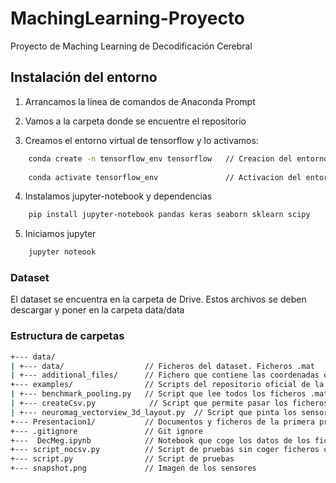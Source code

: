 # MachingLearning-Proyecto
Proyecto de Maching Learning de Decodificación Cerebral

## Instalación del entorno

1. Arrancamos la línea de comandos de Anaconda Prompt

2. Vamos a la carpeta donde se encuentre el repositorio

3. Creamos el entorno virtual de tensorflow y lo activamos:

```sh
    conda create -n tensorflow_env tensorflow   // Creacion del entorno virtual
    
    conda activate tensorflow_env               // Activacion del entorno virtual
```
	 
4. Instalamos jupyter-notebook y dependencias

```sh
    pip install jupyter-notebook pandas keras seaborn sklearn scipy
```

5. Iniciamos jupyter

```sh
    jupyter noteook
```


### Dataset 

El dataset se encuentra en la carpeta de Drive. Estos archivos se deben descargar y poner en la carpeta data/data

### Estructura de carpetas

```sh
+--- data/
| +--- data/                  // Ficheros del dataset. Ficheros .mat
| +--- additional_files/      // Fichero que contiene las coordenadas de los sensores. Se utilizó para crear la imagen de los sensores
+--- examples/                // Scripts del repositorio oficial de la competición 
| +--- benchmark_pooling.py   // Script que lee todos los ficheros .mat, realiza un preprocesado y clasifica con LogicRegression
| +--- createCsv.py            // Script que permite pasar los ficheros .mat a formato csv
| +--- neuromag_vectorview_3d_layout.py  // Script que pinta los sensores en un dibujo.
+--- Presentacion1/           // Documentos y ficheros de la primera presentación
+--- .gitignore               // Git ignore
+---  DecMeg.ipynb            // Notebook que coge los datos de los ficheros .mat, realiza preprocesamiento de ventana de 500ms y devuelve X_train y y_train
+--- script_nocsv.py          // Script de pruebas sin coger ficheros csv. Sólo trabaando con ficheros .mat
+--- script.py                // Script de pruebas
+--- snapshot.png             // Imagen de los sensores
```